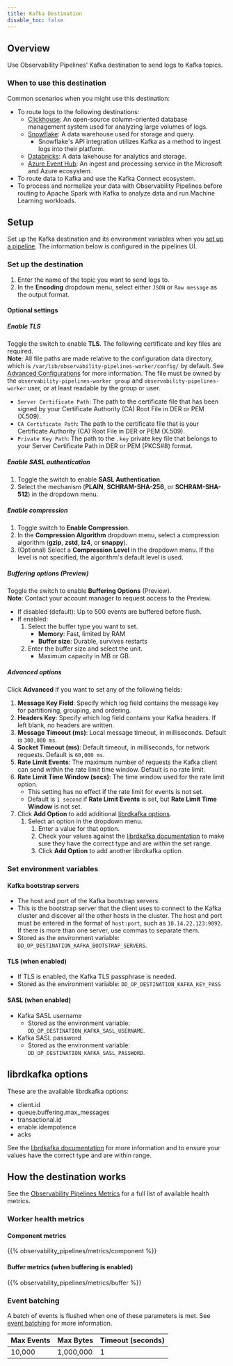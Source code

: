```yaml
---
title: Kafka Destination
disable_toc: false
---
```


## Overview

Use Observability Pipelines' Kafka destination to send logs to Kafka topics.

### When to use this destination

Common scenarios when you might use this destination:
- To route logs to the following destinations:
    - [Clickhouse][1]: An open-source column-oriented database management system used for analyzing large volumes of logs.
    - [Snowflake][2]: A data warehouse used for storage and query.
        - Snowflake's API integration utilizes Kafka as a method to ingest logs into their platform.
    - [Databricks][3]: A data lakehouse for analytics and storage.
    - [Azure Event Hub][4]: An ingest and processing service in the Microsoft and Azure ecosystem.
- To route data to Kafka and use the Kafka Connect ecosystem.
- To process and normalize your data with Observability Pipelines before routing to Apache Spark with Kafka to analyze data and run Machine Learning workloads.

## Setup

Set up the Kafka destination and its environment variables when you [set up a pipeline][5]. The information below is configured in the pipelines UI.

### Set up the destination

1. Enter the name of the topic you want to send logs to.
1. In the **Encoding** dropdown menu, select either `JSON` or `Raw message` as the output format.

#### Optional settings

##### Enable TLS

Toggle the switch to enable **TLS**. The following certificate and key files are required.<br>**Note**: All file paths are made relative to the configuration data directory, which is `/var/lib/observability-pipelines-worker/config/` by default. See [Advanced Configurations][6] for more information. The file must be owned by the `observability-pipelines-worker group` and `observability-pipelines-worker` user, or at least readable by the group or user.
- `Server Certificate Path`: The path to the certificate file that has been signed by your Certificate Authority (CA) Root File in DER or PEM (X.509).
- `CA Certificate Path`: The path to the certificate file that is your Certificate Authority (CA) Root File in DER or PEM (X.509).
- `Private Key Path`: The path to the `.key` private key file that belongs to your Server Certificate Path in DER or PEM (PKCS#8) format.

##### Enable SASL authentication

1. Toggle the switch to enable **SASL Authentication**.
1. Select the mechanism (**PLAIN**, **SCHRAM-SHA-256**, or **SCHRAM-SHA-512**) in the dropdown menu.

##### Enable compression

1. Toggle switch to **Enable Compression**.
1. In the **Compression Algorithm** dropdown menu, select a compression algorithm (**gzip**, **zstd**, **lz4**, or **snappy**).
1. (Optional) Select a **Compression Level** in the dropdown menu. If the level is not specified, the algorithm's default level is used.

##### Buffering options (Preview)

Toggle the switch to enable **Buffering Options** (Preview).<br>**Note**: Contact your account manager to request access to the Preview.
- If disabled (default): Up to 500 events are buffered before flush.
- If enabled:
	1. Select the buffer type you want to set.
        - **Memory**: Fast, limited by RAM
        - **Buffer size**: Durable, survives restarts
	1. Enter the buffer size and select the unit.
	    - Maximum capacity in MB or GB.

##### Advanced options

Click **Advanced** if you want to set any of the following fields:

1. **Message Key Field**: Specify which log field contains the message key for partitioning, grouping, and ordering.
1. **Headers Key**: Specify which log field contains your Kafka headers. If left blank, no headers are written.
1. **Message Timeout (ms)**: Local message timeout, in milliseconds. Default is `300,000 ms`.
1. **Socket Timeout (ms)**: Default timeout, in milliseconds, for network requests. Default is `60,000 ms`.
1. **Rate Limit Events**: The maximum number of requests the Kafka client can send within the rate limit time window. Default is no rate limit.
1. **Rate Limit Time Window (secs)**: The time window used for the rate limit option.
    - This setting has no effect if the rate limit for events is not set.
    - Default is `1 second` if **Rate Limit Events** is set, but **Rate Limit Time Window** is not set.
1. Click **Add Option** to add additional [librdkafka options](#librdkafka-options).
    1. Select an option in the dropdown menu.
        1. Enter a value for that option.
        1. Check your values against the [librdkafka documentation][7] to make sure they have the correct type and are within the set range.
        1. Click **Add Option** to add another librdkafka option.

### Set environment variables

#### Kafka bootstrap servers
- The host and port of the Kafka bootstrap servers.
- This is the bootstrap server that the client uses to connect to the Kafka cluster and discover all the other hosts in the cluster. The host and port must be entered in the format of `host:port`, such as `10.14.22.123:9092`. If there is more than one server, use commas to separate them.
- Stored as the environment variable: `DD_OP_DESTINATION_KAFKA_BOOTSTRAP_SERVERS`.

#### TLS (when enabled)

- If TLS is enabled, the Kafka TLS passphrase is needed.
- Stored as the environment variable: `DD_OP_DESTINATION_KAFKA_KEY_PASS`

#### SASL (when enabled)

- Kafka SASL username
	- Stored as the environment variable: `DD_OP_DESTINATION_KAFKA_SASL_USERNAME`.
- Kafka SASL password
	- Stored as the environment variable: `DD_OP_DESTINATION_KAFKA_SASL_PASSWORD`.

## librdkafka options

These are the available librdkafka options:

- client.id
- queue.buffering.max_messages
- transactional.id
- enable.idempotence
- acks

See the [librdkafka documentation][7] for more information and to ensure your values have the correct type and are within range.

## How the destination works

See the [Observability Pipelines Metrics][8] for a full list of available health metrics.

### Worker health metrics

#### Component metrics

{{% observability_pipelines/metrics/component %}}

#### Buffer metrics (when buffering is enabled)

{{% observability_pipelines/metrics/buffer %}}

### Event batching

A batch of events is flushed when one of these parameters is met. See [event batching][9] for more information.

| Max Events     | Max Bytes       | Timeout (seconds)   |
|----------------|-----------------|---------------------|
| 10,000         | 1,000,000       | 1                   |

[1]: https://clickhouse.com/docs/engines/table-engines/integrations/kafka
[2]: https://docs.snowflake.com/en/user-guide/kafka-connector
[3]: https://docs.databricks.com/aws/en/connect/streaming/kafka
[4]: https://learn.microsoft.com/en-us/azure/event-hubs/azure-event-hubs-apache-kafka-overview
[5]: https://app.datadoghq.com/observability-pipelines
[6]: /observability_pipelines/advanced_configurations/
[7]: https://docs.confluent.io/platform/current/clients/librdkafka/html/md_CONFIGURATION.html
[8]: /observability_pipelines/monitoring/metrics/
[9]: /observability_pipelines/destinations/#event-batching